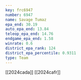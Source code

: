 ```yaml
---
key: frc6947
number: 6947
name: Savage Tumaz
epa_end: 30.19
auto_epa_end: 13.84
teleop_epa_end: 14.76
endgame_epa_end: 1.58
winrate: 0.6
district_epa_rank: 124
district_epa_percentile: 0.9311
type: Team
---
```

[[2024cada]]
[[2024cafr]]
